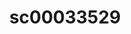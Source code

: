 ---
ee_id_thing: '228'
site: '1'
type: '2'
inv_num: 2010-014
add_credit:
url: 2010-014-sc00033529
title: sc00033529
year: '2010'
display_year: '2010'
medium: 'Pen on All Purpose Security Paper (Grey) #24 bond'
dims: 11 x 8.5 inches
pitch:
ps:
live_url:
youtube:
https://github.com/coryarcangel/alu:
imgs: cadliner-drawing-2010-014-digital-database-ih_1.jpg
subheading:
download:
commission:
related:
layout: things-i-made
---